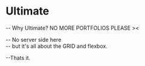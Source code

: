 # Ultimate

-- Why Ultimate? NO MORE PORTFOLIOS PLEASE ><  

-- No server side here  
-- but it's all about the GRID and flexbox.  

--Thats it.  
